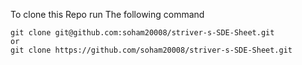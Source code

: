 To clone this Repo run The following command 

```
git clone git@github.com:soham20008/striver-s-SDE-Sheet.git
or
git clone https://github.com/soham20008/striver-s-SDE-Sheet.git
```